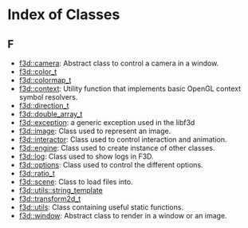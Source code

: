 # Index of Classes

## F

* [f3d::camera](classf3d_1_1camera.md): Abstract class to control a camera in a window.
* [f3d::color\_t](classf3d_1_1color__t.md)
* [f3d::colormap\_t](classf3d_1_1colormap__t.md)
* [f3d::context](classf3d_1_1context.md): Utility function that implements basic OpenGL context symbol resolvers.
* [f3d::direction\_t](classf3d_1_1direction__t.md)
* [f3d::double\_array\_t](classf3d_1_1double__array__t.md)
* [f3d::exception](structf3d_1_1exception.md): a generic exception used in the libf3d
* [f3d::image](classf3d_1_1image.md): Class used to represent an image.
* [f3d::interactor](classf3d_1_1interactor.md): Class used to control interaction and animation.
* [f3d::engine](classf3d_1_1engine.md): Class used to create instance of other classes.
* [f3d::log](classf3d_1_1log.md): Class used to show logs in F3D.
* [f3d::options](classf3d_1_1options.md): Class used to control the different options.
* [f3d::ratio\_t](classf3d_1_1ratio__t.md)
* [f3d::scene](classf3d_1_1scene.md): Class to load files into.
* [f3d::utils::string\_template](classf3d_1_1utils_1_1string__template.md)
* [f3d::transform2d\_t](classf3d_1_1transform2d__t.md)
* [f3d::utils](classf3d_1_1utils.md): Class containing useful static functions.
* [f3d::window](classf3d_1_1window.md): Abstract class to render in a window or an image.